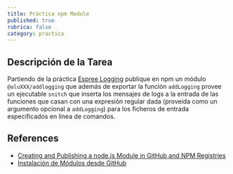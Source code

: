 ```yaml
---
title: Práctica npm Module
published: true
rubrica: false
category: practica
---
```


## Descripción de la Tarea

Partiendo de la práctica [Espree Logging]({{site.baseurl}}/practicas/esprima-logging) publique en npm un módulo  `@aluXXX/addlogging` que además de exportar la función `addLogging` provee un ejecutable `snitch` que inserta los mensajes de logs a la entrada de las funciones que casan con una expresión regular dada (proveída como un argumento opcional a `addLogging`) para los ficheros de entrada especificados en línea de comandos.



## References

* [Creating and Publishing a node.js Module in GitHub and NPM Registries]({{site.baseurl}}/assets/temas/introduccion-a-javascript/creating-and-publishing-npm-module)
* [Instalación de Módulos desde GitHub]({{site.baseurl}}/assets/temas/introduccion-a-javascript/nodejspackages.html#instalaci%C3%B3n-desde-github)